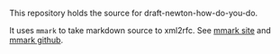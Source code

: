 This repository holds the source for draft-newton-how-do-you-do.

It uses `mmark` to take markdown source to xml2rfc.
See [mmark site](https://mmark.miek.nl/) and [mmark github](https://github.com/mmarkdown/mmark).



